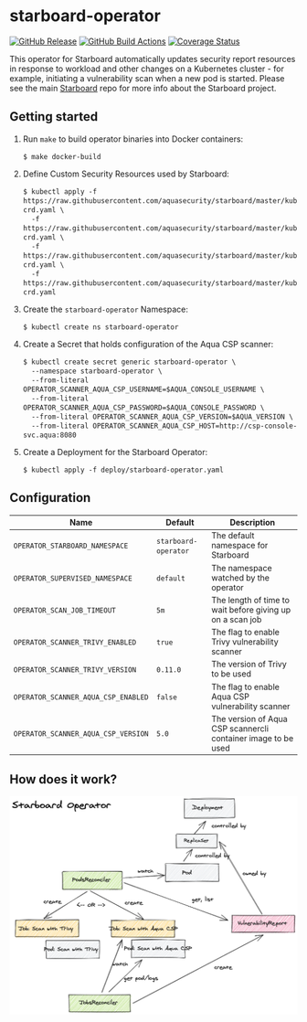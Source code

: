# starboard-operator

[![GitHub Release][release-img]][release]
[![GitHub Build Actions][build-action-img]][actions]
[![Coverage Status][cov-img]][cov]

This operator for Starboard automatically updates security report resources in response to workload and other changes on
a Kubernetes cluster - for example, initiating a vulnerability scan when a new pod is started. Please see the main
[Starboard](https://github.com/aquasecurity/starboard) repo for more info about the Starboard project.

## Getting started

1. Run `make` to build operator binaries into Docker containers:
   ```
   $ make docker-build
   ```
1. Define Custom Security Resources used by Starboard:
   ```
   $ kubectl apply -f https://raw.githubusercontent.com/aquasecurity/starboard/master/kube/crd/vulnerabilities-crd.yaml \
     -f https://raw.githubusercontent.com/aquasecurity/starboard/master/kube/crd/configauditreports-crd.yaml \
     -f https://raw.githubusercontent.com/aquasecurity/starboard/master/kube/crd/ciskubebenchreports-crd.yaml \
     -f https://raw.githubusercontent.com/aquasecurity/starboard/master/kube/crd/kubehunterreports-crd.yaml
   ```
2. Create the `starboard-operator` Namespace:
   ```
   $ kubectl create ns starboard-operator
   ```
3. Create a Secret that holds configuration of the Aqua CSP scanner:
   ```
   $ kubectl create secret generic starboard-operator \
     --namespace starboard-operator \
     --from-literal OPERATOR_SCANNER_AQUA_CSP_USERNAME=$AQUA_CONSOLE_USERNAME \
     --from-literal OPERATOR_SCANNER_AQUA_CSP_PASSWORD=$AQUA_CONSOLE_PASSWORD \
     --from-literal OPERATOR_SCANNER_AQUA_CSP_VERSION=$AQUA_VERSION \
     --from-literal OPERATOR_SCANNER_AQUA_CSP_HOST=http://csp-console-svc.aqua:8080
   ```
5. Create a Deployment for the Starboard Operator:
   ```
   $ kubectl apply -f deploy/starboard-operator.yaml
   ```

## Configuration

| Name                                    | Default              | Description |
|-----------------------------------------|----------------------|-------------|
| `OPERATOR_STARBOARD_NAMESPACE`          | `starboard-operator` | The default namespace for Starboard |
| `OPERATOR_SUPERVISED_NAMESPACE`         | `default`            | The namespace watched by the operator |
| `OPERATOR_SCAN_JOB_TIMEOUT`             | `5m`                 | The length of time to wait before giving up on a scan job |
| `OPERATOR_SCANNER_TRIVY_ENABLED`        | `true`               | The flag to enable Trivy vulnerability scanner |
| `OPERATOR_SCANNER_TRIVY_VERSION`        | `0.11.0`              | The version of Trivy to be used |
| `OPERATOR_SCANNER_AQUA_CSP_ENABLED`     | `false`              | The flag to enable Aqua CSP vulnerability scanner |
| `OPERATOR_SCANNER_AQUA_CSP_VERSION`     | `5.0`                | The version of Aqua CSP scannercli container image to be used |

## How does it work?

![](docs/starboard-operator.png)

[release-img]: https://img.shields.io/github/release/aquasecurity/starboard-operator.svg?logo=github
[release]: https://github.com/aquasecurity/starboard-operator/releases
[build-action-img]: https://github.com/aquasecurity/starboard-operator/workflows/build/badge.svg
[actions]: https://github.com/aquasecurity/starboard-operator/actions
[cov-img]: https://codecov.io/github/aquasecurity/starboard-operator/branch/master/graph/badge.svg
[cov]: https://codecov.io/github/aquasecurity/starboard-operator
